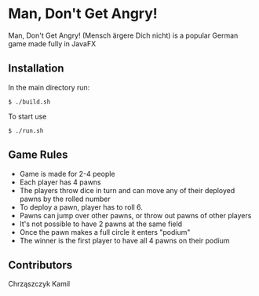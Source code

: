 # Man, Don't Get Angry!
Man, Don't Get Angry! (Mensch ärgere Dich nicht) is a popular German game made fully in JavaFX

## Installation
In the main directory run:
```
$ ./build.sh
```
To start use
```
$ ./run.sh
```

## Game Rules
* Game is made for 2-4 people
* Each player has 4 pawns
* The players throw dice in turn and can move any of their deployed pawns by the rolled number
* To deploy a pawn, player has to roll 6.
* Pawns can jump over other pawns, or throw out pawns of other players
* It's not possible to have 2 pawns at the same field
* Once the pawn makes a full circle it enters "podium"
* The winner is the first player to have all 4 pawns on their podium

## Contributors
Chrząszczyk Kamil
